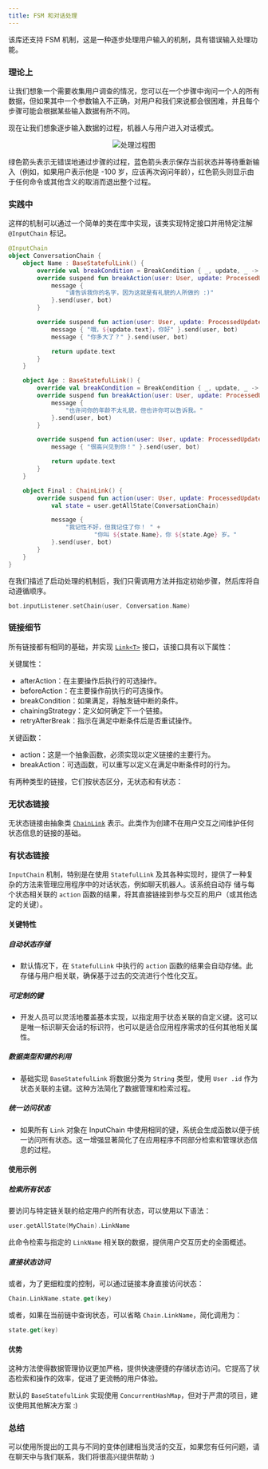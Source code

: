 ```yaml
---
title: FSM 和对话处理
---
```


该库还支持 FSM 机制，这是一种逐步处理用户输入的机制，具有错误输入处理功能。

### 理论上

让我们想象一个需要收集用户调查的情况，您可以在一个步骤中询问一个人的所有数据，但如果其中一个参数输入不正确，对用户和我们来说都会很困难，并且每个步骤可能会根据某些输入数据有所不同。

现在让我们想象逐步输入数据的过程，机器人与用户进入对话模式。

<p align="center">
  <img src="https://github.com/vendelieu/telegram-bot/assets/3987067/2e84fa00-e59c-4352-8665-83be3b971e7b" alt="处理过程图" />
</p>

绿色箭头表示无错误地通过步骤的过程，蓝色箭头表示保存当前状态并等待重新输入（例如，如果用户表示他是 -100 岁，应该再次询问年龄），红色箭头则显示由于任何命令或其他含义的取消而退出整个过程。

### 实践中

这样的机制可以通过一个简单的类在库中实现，该类实现特定接口并用特定注解 `@InputChain` 标记。

```kotlin
@InputChain
object ConversationChain {
    object Name : BaseStatefulLink() {
        override val breakCondition = BreakCondition { _, update, _ -> update.text.isBlank() }
        override suspend fun breakAction(user: User, update: ProcessedUpdate, bot: TelegramBot) {
            message {
                "请告诉我你的名字，因为这就是有礼貌的人所做的 :)"
            }.send(user, bot)
        }

        override suspend fun action(user: User, update: ProcessedUpdate, bot: TelegramBot): String {
            message { "哦，${update.text}，你好" }.send(user, bot)
            message { "你多大了？" }.send(user, bot)

            return update.text
        }
    }

    object Age : BaseStatefulLink() {
        override val breakCondition = BreakCondition { _, update, _ -> update.text.toIntOrNull() == null }
        override suspend fun breakAction(user: User, update: ProcessedUpdate, bot: TelegramBot) {
            message {
                "也许问你的年龄不太礼貌，但也许你可以告诉我。"
            }.send(user, bot)
        }

        override suspend fun action(user: User, update: ProcessedUpdate, bot: TelegramBot): String {
            message { "很高兴见到你！" }.send(user, bot)

            return update.text
        }
    }

    object Final : ChainLink() {
        override suspend fun action(user: User, update: ProcessedUpdate, bot: TelegramBot) {
            val state = user.getAllState(ConversationChain)

            message {
                "我记性不好，但我记住了你！ " +
                        "你叫 ${state.Name}，你 ${state.Age} 岁。"
            }.send(user, bot)
        }
    }
}
```

在我们描述了启动处理的机制后，我们只需调用方法并指定初始步骤，然后库将自动遵循顺序。

```kotlin
bot.inputListener.setChain(user, Conversation.Name)
```

### 链接细节

所有链接都有相同的基础，并实现 [`Link<T>`](https://vendelieu.github.io/telegram-bot/telegram-bot/eu.vendeli.tgbot.types.internal.chain/-link/index.html) 接口，该接口具有以下属性：

关键属性：

* afterAction：在主要操作后执行的可选操作。
* beforeAction：在主要操作前执行的可选操作。
* breakCondition：如果满足，将触发链中断的条件。
* chainingStrategy：定义如何确定下一个链接。
* retryAfterBreak：指示在满足中断条件后是否重试操作。

关键函数：

* action：这是一个抽象函数，必须实现以定义链接的主要行为。
* breakAction：可选函数，可以重写以定义在满足中断条件时的行为。

有两种类型的链接，它们按状态区分，无状态和有状态：

### 无状态链接

无状态链接由抽象类 [`ChainLink`](https://vendelieu.github.io/telegram-bot/telegram-bot/eu.vendeli.tgbot.types.internal/-chain-link/index.html) 表示。此类作为创建不在用户交互之间维护任何状态信息的链接的基础。

### 有状态链接

`InputChain` 机制，特别是在使用 `StatefulLink` 及其各种实现时，提供了一种复杂的方法来管理应用程序中的对话状态，例如聊天机器人。该系统自动存 储与每个状态相关联的 `action` 函数的结果，将其直接链接到参与交互的用户（或其他选定的关键）。

#### 关键特性

##### 自动状态存储

- 默认情况下，在 `StatefulLink` 中执行的 `action` 函数的结果会自动存储。此存储与用户相关联，确保基于过去的交流进行个性化交互。

##### 可定制的键

- 开发人员可以灵活地覆盖基本实现，以指定用于状态关联的自定义键。这可以是唯一标识聊天会话的标识符，也可以是适合应用程序需求的任何其他相关属性。

##### 数据类型和键的利用

- 基础实现 `BaseStatefulLink` 将数据分类为 `String` 类型，使用 `User .id` 作为状态关联的主键。这种方法简化了数据管理和检索过程。

##### 统一访问状态

- 如果所有 `Link` 对象在 InputChain 中使用相同的键，系统会生成函数以便于统一访问所有状态。这一增强显著简化了在应用程序不同部分检索和管理状态信息的过程。

#### 使用示例

##### 检索所有状态

要访问与特定链关联的给定用户的所有状态，可以使用以下语法：
```kotlin
user.getAllState(MyChain).LinkName
```
此命令检索与指定的 `LinkName` 相关联的数据，提供用户交互历史的全面概述。

##### 直接状态访问

或者，为了更细粒度的控制，可以通过链接本身直接访问状态：
```kotlin
Chain.LinkName.state.get(key)
```
或者，如果在当前链中查询状态，可以省略 `Chain.LinkName`，简化调用为：
```kotlin
state.get(key)
```

#### 优势

这种方法使得数据管理协议更加严格，提供快速便捷的存储状态访问。它提高了状态检索和操作的效率，促进了更流畅的用户体验。

默认的 `BaseStatefulLink` 实现使用 `ConcurrentHashMap`，但对于严肃的项目，建议使用其他解决方案 :)

### 总结

可以使用所提出的工具与不同的变体创建相当灵活的交互，如果您有任何问题，请在聊天中与我们联系，我们将很高兴提供帮助 :)